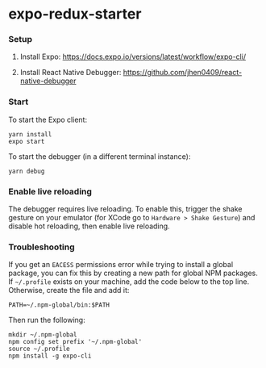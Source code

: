 # expo-redux-starter
### Setup

1. Install Expo:
https://docs.expo.io/versions/latest/workflow/expo-cli/

2. Install React Native Debugger:
https://github.com/jhen0409/react-native-debugger

### Start
To start the Expo client:
```
yarn install
expo start
```
To start the debugger (in a different terminal instance):
```
yarn debug
```

### Enable live reloading
The debugger requires live reloading. To enable this, trigger the shake gesture on your emulator (for XCode go to `Hardware > Shake Gesture`) and disable hot reloading, then enable live reloading.

### Troubleshooting
If you get an `EACESS` permissions error while trying to install a global package, you can fix this by creating a new path for global NPM packages. If `~/.profile` exists on your machine, add the code below to the top line. Otherwise, create the file and add it:
```
PATH=~/.npm-global/bin:$PATH
```
Then run the following:
```
mkdir ~/.npm-global
npm config set prefix '~/.npm-global'
source ~/.profile
npm install -g expo-cli
```
